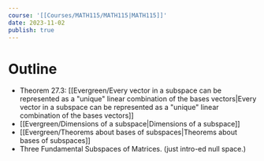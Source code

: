 ```yaml
---
course: '[[Courses/MATH115/MATH115|MATH115]]'
date: 2023-11-02
publish: true
---
```


# Outline
- Theorem 27.3: [[Evergreen/Every vector in a subspace can be represented as a "unique" linear combination of the bases vectors|Every vector in a subspace can be represented as a "unique" linear combination of the bases vectors]]
- [[Evergreen/Dimensions of a subspace|Dimensions of a subspace]]
- [[Evergreen/Theorems about bases of subspaces|Theorems about bases of subspaces]]
- Three Fundamental Subspaces of Matrices. (just intro-ed null space.)